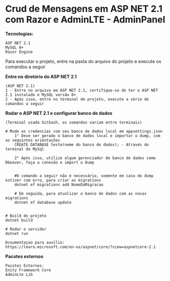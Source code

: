 # Crud de Mensagens em ASP NET 2.1 com Razor e AdminLTE - AdminPanel

**Tecnologias:** 

```
ASP NET 2.1
MySQL 8+
Razor Engine
```

Para executar o projeto, entre na pasta do arquivo do projeto e execute os comandos a seguir


**Entre no diretório do ASP NET 2.1**
```
(ASP NET 2.1)
1 - Entre no arquivo em ASP NET 2.1, certifique-se de ter o ASP NET 2.1 instalado e MySQL versão 8+
2 - Após isso, entre no terminal de projeto, execute a série de comandos a seguir
```

**Rodar o ASP NET 2.1 e configurar banco de dados**
```
(Terminal usado Gitbash, os comandos variam entre terminais)

# Mude as credencias com seu banco de dados local em appsettings.json
    1° Deve ser gerado o banco de dados local e importar o dump, com as seguintes orientações
    CREATE DATABASE teste(nome do banco de dados); - Através do terminal do MySql

    2° Após isso, utilize algum gerenciador de banco de dados como Dbeaver, faça a conexão e import o Dump 


    #O comando a seguir não é necessário, somente em caso do dump estiver com erro, para criar as migrations 
    dotnet ef migrations add NomeDaMigracao

    # Em seguida, para atualizar o banco de dados com as novas migrations
    dotnet ef database update


# Build do projeto
dotnet build

# Rodar o servidor
dotnet run 

Dcoumentaçao para auxílio:
https://learn.microsoft.com/en-us/aspnet/core/?view=aspnetcore-2.1
```

**Pacotes externos**
```
Pacotes Externos:
Enity Framework Core 
AdminLte Lib
```
